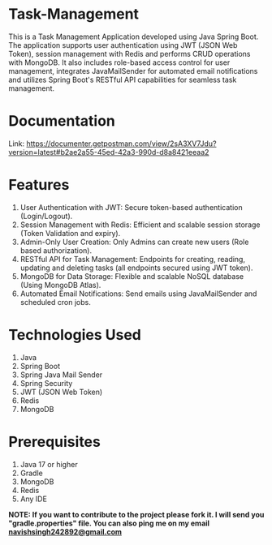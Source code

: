 # Task-Management

This is a Task Management Application developed using Java Spring Boot. The application supports user authentication using JWT (JSON Web Token), session management with Redis and performs CRUD operations with MongoDB. It also includes role-based access control for user management, integrates JavaMailSender for automated email notifications and utilizes Spring Boot's RESTful API capabilities for seamless task management.

# Documentation

Link: https://documenter.getpostman.com/view/2sA3XV7Jdu?version=latest#b2ae2a55-45ed-42a3-990d-d8a8421eeaa2

# Features

1. User Authentication with JWT: Secure token-based authentication (Login/Logout).
2. Session Management with Redis: Efficient and scalable session storage (Token Validation and expiry).
3. Admin-Only User Creation: Only Admins can create new users (Role based authorization).
4. RESTful API for Task Management: Endpoints for creating, reading, updating and deleting tasks (all endpoints secured using JWT token).
5. MongoDB for Data Storage: Flexible and scalable NoSQL database (Using MongoDB Atlas).
6. Automated Email Notifications: Send emails using JavaMailSender and scheduled cron jobs.

# Technologies Used

1. Java
2. Spring Boot
3. Spring Java Mail Sender
4. Spring Security
5. JWT (JSON Web Token)
6. Redis
7. MongoDB

# Prerequisites

1. Java 17 or higher
2. Gradle
3. MongoDB
4. Redis
5. Any IDE


**NOTE: If you want to contribute to the project please fork it. I will send you "gradle.properties" file. You can also ping me on my email navishsingh242892@gmail.com**
